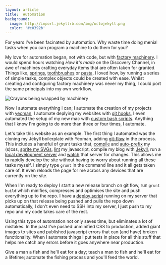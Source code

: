 ```yaml
---
layout: article
title:  Automation
background:
  image: http://import.jekyllrb.com/img/octojekyll.png
  color: '#c0392b'
---
```


For years I've been facinated by automation. Why waste time doing menial tasks when you can program a machine to do them for you?

My love for automation began, not with code, but with [factory machinery](REWORD). I would spend hours watching *How it's made* on the Discovery Channel, in awe of machines crafting everyday items that are often taken for granted. Things like, [springs](https://www.youtube.com/watch?v=omLKbKakDoY), [toothbrushes](https://www.youtube.com/watch?v=p9HFmle54eQ) or [pasta](https://www.youtube.com/watch?v=75bfUmqx82s). I loved how, by running a series of simple tasks, complex objects could be created with ease. Whilst creating and configuring factory machinery was never my thing, I could port the same principals into my own workflow.

![Crayons being wrapped by machinery](/images/articles/automation/crayons.gif)

Now I automate everything I can; I automate the creation of my projects with [yeoman](#), I automate deplying my websites with [git hooks](#), I even automated the setup of my new mac with [custom bash scripts](#). Anything that I know I'm going to do more than three or four times, I automate.

Let's take this website as an example. The first thing I automated was the cloning my Jekyll boilerplate with Yeoman, adding [git-flow](#) in the process. This includes a handful of grunt tasks that, [compile](#) and [auto-prefix](#) my (s)css, [sprite my SVGs](#), [lint](#) my javascript, compile my blog with [Jekyll](#), run a [local development server](#) and [watch](#) that server for changes. This allows me to rapidly develop the site without having to worry about running all these tasks myself. I simply type `grunt` in the command line and it all gets taken care of. It even reloads the page for me across any devices that are currently on the site.

When I'm ready to deploy I start a new release branch on git flow, run `grunt build` which minifies, compresses and optimises the site and push everything up to the repo. I have a [deploy script](#) running on my server that picks up on that release being pushed and pulls the repo down automatically, I don't even need to SSH into my server, I just push to my repo and my code takes care of the rest.

Using this type of automation not only saves time, but eliminates a lot of mistakes. In the past I've pushed unminified CSS to production, added giant images to sites and published javascript errors that can (and have) broken functionality. When I automate things I put tests in place for all this stuff that helps me catch any errors before it goes anywhere near production.

Give a man a fish and he'll eat for a day; teach a man to fish and he'll eat for a lifetime; automate the fishing process and you'll feed the world.